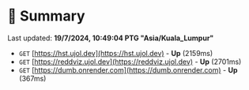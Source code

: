# 📖 Summary
Last updated: **19/7/2024, 10:49:04 PTG "Asia/Kuala_Lumpur"**

- `GET` [https://hst.ujol.dev](https://hst.ujol.dev) - **Up** (2159ms)
- `GET` [https://reddviz.ujol.dev](https://reddviz.ujol.dev) - **Up** (2701ms)
- `GET` [https://dumb.onrender.com](https://dumb.onrender.com) - **Up** (367ms)
